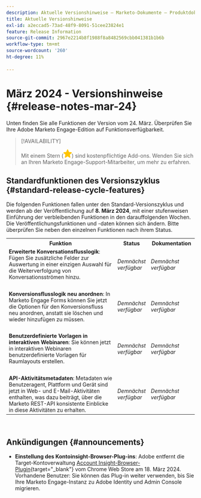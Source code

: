 ```yaml
---
description: Aktuelle Versionshinweise – Marketo-Dokumente – Produktdokumentation
title: Aktuelle Versionshinweise
exl-id: a2eccad5-73ad-48f9-8091-51cee23824e1
feature: Release Information
source-git-commit: 2967e2214b8f1988f8a8482569cbb041381b1b6b
workflow-type: tm+mt
source-wordcount: '260'
ht-degree: 11%

---
```


# März 2024 - Versionshinweise {#release-notes-mar-24}

Unten finden Sie alle Funktionen der Version vom 24. März. Überprüfen Sie Ihre Adobe Marketo Engage-Edition auf Funktionsverfügbarkeit.

>[!AVAILABILITY]
>
>Mit einem Stern (![star](assets/yellow-star.png)) sind kostenpflichtige Add-ons. Wenden Sie sich an Ihren Marketo Engage-Support-Mitarbeiter, um mehr zu erfahren.

## Standardfunktionen des Versionszyklus {#standard-release-cycle-features}

Die folgenden Funktionen fallen unter den Standard-Versionszyklus und werden ab der Veröffentlichung auf **8. März 2024**, mit einer stufenweisen Einführung der verbleibenden Funktionen in den darauffolgenden Wochen. Die Veröffentlichungsfunktionen und -daten können sich ändern. Bitte überprüfen Sie neben den einzelnen Funktionen nach ihrem Status.

<table style="table-layout:auto"> 
 <tbody> 
  <tr> 
   <th style="width:65%">Funktion</th> 
   <th style="width:10%">Status</th>
   <th style="width:25%">Dokumentation</th>
  </tr>
  <tr> 
   <td><strong>Erweiterte Konversationsflusslogik</strong>: Fügen Sie zusätzliche Felder zur Auswertung in einer einzigen Auswahl für die Weiterverfolgung von Konversationsströmen hinzu.</td> 
   <td><i>Demnächst verfügbar</i></td>
   <td><i>Demnächst verfügbar</i></td>
  </tr>
   <tr> 
   <td> </td> 
   <td> </td>
   <td> </td>
  </tr>
   </tr>
    <tr> 
   <td><strong>Konversionsflusslogik neu anordnen</strong>: In Marketo Engage Forms können Sie jetzt die Optionen für den Konversionsfluss neu anordnen, anstatt sie löschen und wieder hinzufügen zu müssen.</td> 
   <td><i>Demnächst verfügbar</i></td>
   <td><i>Demnächst verfügbar</i></td>
   </tr>
  <tr> 
   <td> </td> 
   <td> </td>
   <td> </td>
  </tr>
    <tr> 
   <td><strong>Benutzerdefinierte Vorlagen in interaktiven Webinaren</strong>: Sie können jetzt in interaktiven Webinaren benutzerdefinierte Vorlagen für Raumlayouts erstellen.</td> 
   <td><i>Demnächst verfügbar</i></td>
   <td><i>Demnächst verfügbar</i></td>
  </tr>
   <tr> 
   <td> </td> 
   <td> </td>
   <td> </td>
  </tr>
    <tr> 
   <td><strong>API-Aktivitätsmetadaten</strong>: Metadaten wie Benutzeragent, Plattform und Gerät sind jetzt in Web- und E-Mail-Aktivitäten enthalten, was dazu beiträgt, über die Marketo REST-API konsistente Einblicke in diese Aktivitäten zu erhalten.</td> 
   <td><i>Demnächst verfügbar</i></td>
   <td><i>Demnächst verfügbar</i></td>
  </tr>
 </tbody> 
</table>
<br/>

## Ankündigungen {#announcements}

* **Einstellung des Kontoinsight-Browser-Plug-ins**: Adobe entfernt die Target-Kontoverwaltung [Account Insight-Browser-Plugin](/help/marketo/product-docs/target-account-management/setup-tam/account-insight-plug-in-overview.md){target="_blank"} vom Chrome Web Store am 18. März 2024. Vorhandene Benutzer: Sie können das Plug-in weiter verwenden, bis Sie Ihre Marketo Engage-Instanz zu Adobe Identity und Admin Console migrieren.
